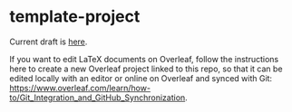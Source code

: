 # template-project

Current draft is [here](https://github.com/mdmould/template-project/blob/build/draft.pdf).

If you want to edit LaTeX documents on Overleaf, follow the instructions here to create a new Overleaf project linked to this repo, so that it can be edited locally with an editor or online on Overleaf and synced with Git: https://www.overleaf.com/learn/how-to/Git_Integration_and_GitHub_Synchronization.
